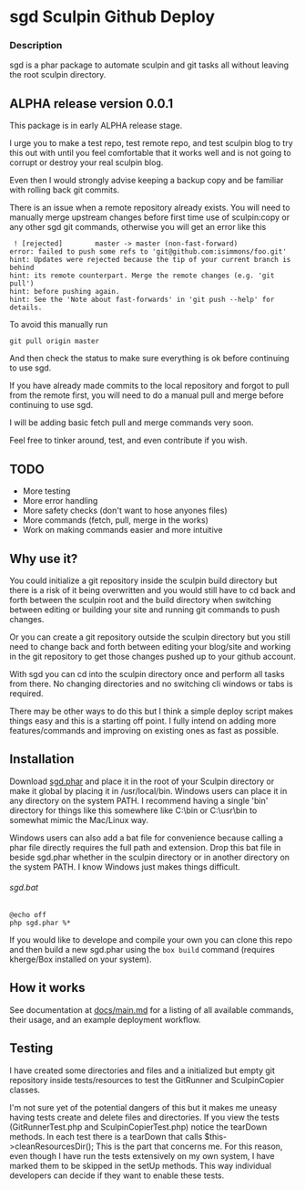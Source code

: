 # sgd Sculpin Github Deploy
### Description
sgd is a phar package to automate sculpin and git tasks all without leaving the root sculpin directory.
## ALPHA release version 0.0.1
This package is in early ALPHA release stage.

I urge you to make a test repo, test remote repo, and test sculpin blog to try this out with until you feel comfortable that it works well and is not going to corrupt or destroy your real sculpin blog.

Even then I would strongly advise keeping a backup copy and be familiar with rolling back git commits.

There is an issue when a remote repository already exists. You will need to manually merge upstream changes before first time use of sculpin:copy or any other sgd git commands, otherwise you will get an error like this
```
 ! [rejected]        master -> master (non-fast-forward)
error: failed to push some refs to 'git@github.com:isimmons/foo.git'
hint: Updates were rejected because the tip of your current branch is behind
hint: its remote counterpart. Merge the remote changes (e.g. 'git pull')
hint: before pushing again.
hint: See the 'Note about fast-forwards' in 'git push --help' for details.
```
To avoid this manually run 
```
git pull origin master
```
And then check the status to make sure everything is ok before continuing to use sgd.

If you have already made commits to the local repository and forgot to pull from the remote first, you will need to do a manual pull and merge before continuing to use sgd.

I will be adding basic fetch pull and merge commands very soon.

Feel free to tinker around, test, and even contribute if you wish.

## TODO
* More testing
* More error handling
* More safety checks (don't want to hose anyones files)
* More commands (fetch, pull, merge in the works)
* Work on making commands easier and more intuitive

## Why use it?
You could initialize a git repository inside the sculpin build directory but there is a risk of it being overwritten and you would still have to cd back and forth between the sculpin root and the build directory when switching between editing or building your site and running git commands to push changes.

Or you can create a git repository outside the sculpin directory but you still need to change back and forth between editing your blog/site and working in the git repository to get those changes pushed up to your github account.

With sgd you can cd into the sculpin directory once and perform all tasks from there. No changing directories and no switching cli windows or tabs is required.

There may be other ways to do this but I think a simple deploy script makes things easy and this is a starting off point. I fully intend on adding more features/commands and improving on existing ones as fast as possible.

## Installation
Download [sgd.phar](https://github.com/isimmons/sgd/raw/master/sgd.phar) and place it in the root of your Sculpin directory or make it global by placing it in /usr/local/bin. Windows users can place it in any directory on the system PATH. I recommend having a single 'bin' directory for things like this somewhere like C:\bin or C:\usr\bin to somewhat mimic the Mac/Linux way.

Windows users can also add a bat file for convenience because calling a phar file directly requires the full path and extension. Drop this bat file in beside sgd.phar whether in the sculpin directory or in another directory on the system PATH. I know Windows just makes things difficult.
###### sgd.bat
```
@echo off
php sgd.phar %*
```

If you would like to develope and compile your own you can clone this repo and then build a new sgd.phar using the `box build` command (requires kherge/Box installed on your system).


## How it works
See documentation at [docs/main.md](https://github.com/isimmons/sgd/tree/master/docs/main.md) for a listing of all available commands, their usage, and an example deployment workflow.

## Testing
I have created some directories and files and a initialized but empty git repository inside tests/resources to test the GitRunner and SculpinCopier classes.

I'm not sure yet of the potential dangers of this but it makes me uneasy having tests create and delete files and directories. If you view the tests (GitRunnerTest.php and SculpinCopierTest.php) notice the tearDown methods. In each test there is a tearDown that calls $this->cleanResourcesDir(); This is the part that concerns me. For this reason, even though I have run the tests extensively on my own system, I have marked them to be skipped in the setUp methods. This way individual developers can decide if they want to enable these tests.